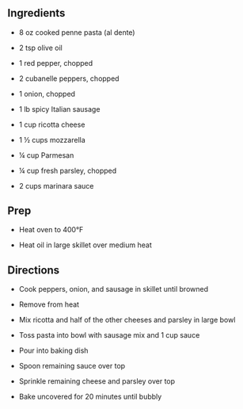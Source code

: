 # 

## Ingredients

- 8 oz cooked penne pasta (al dente)

- 2 tsp olive oil

- 1 red pepper, chopped

- 2 cubanelle peppers, chopped

- 1 onion, chopped

- 1 lb spicy Italian sausage

- 1 cup ricotta cheese

- 1 ½ cups mozzarella

- ¼ cup Parmesan

- ¼ cup fresh parsley, chopped

- 2 cups marinara sauce

## Prep

- Heat oven to 400°F

- Heat oil in large skillet over medium heat

## Directions

- Cook peppers, onion, and sausage in skillet until browned

- Remove from heat

- Mix ricotta and half of the other cheeses and parsley in large bowl

- Toss pasta into bowl with sausage mix and 1 cup sauce

- Pour into baking dish

- Spoon remaining sauce over top

- Sprinkle remaining cheese and parsley over top

- Bake uncovered for 20 minutes until bubbly
